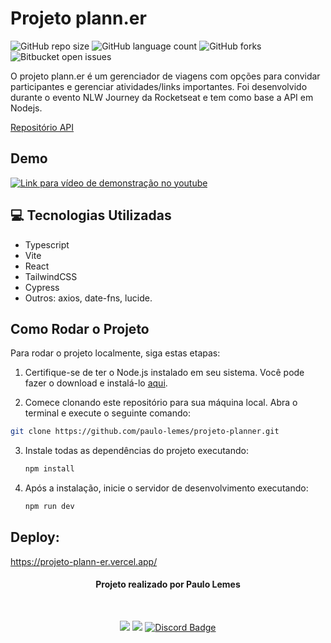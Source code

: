 # Projeto plann.er

![GitHub repo size](https://img.shields.io/github/repo-size/paulo-lemes/projeto-planner?style=for-the-badge)
![GitHub language count](https://img.shields.io/github/languages/count/paulo-lemes/projeto-planner?style=for-the-badge)
![GitHub forks](https://img.shields.io/github/forks/paulo-lemes/projeto-planner?style=for-the-badge)
![Bitbucket open issues](https://img.shields.io/bitbucket/issues/paulo-lemes/projeto-planner?style=for-the-badge)

O projeto plann.er é um gerenciador de viagens com opções para convidar participantes e gerenciar atividades/links importantes. Foi desenvolvido durante o evento NLW Journey da Rocketseat e tem como base a API em Nodejs.

[Repositório API](https://github.com/paulo-lemes/api-planner)

## Demo
[![Link para vídeo de demonstração no youtube](https://img.youtube.com/vi/tF0_5e9odqA/0.jpg)](https://www.youtube.com/watch?v=tF0_5e9odqA)

## 💻 Tecnologias Utilizadas

- Typescript
- Vite
- React
- TailwindCSS
- Cypress
- Outros: axios, date-fns, lucide.

## Como Rodar o Projeto

Para rodar o projeto localmente, siga estas etapas:

1. Certifique-se de ter o Node.js instalado em seu sistema. Você pode fazer o download e instalá-lo [aqui](https://nodejs.org/).

2. Comece clonando este repositório para sua máquina local. Abra o terminal e execute o seguinte comando:

```bash
git clone https://github.com/paulo-lemes/projeto-planner.git
```

3. Instale todas as dependências do projeto executando:

   ```bash
   npm install
   ```

4. Após a instalação, inicie o servidor de desenvolvimento executando:

   ```bash
   npm run dev
   ```

## Deploy:

https://projeto-plann-er.vercel.app/

<div id="header" align="center">
 
 
#### Projeto realizado por Paulo Lemes
<br/>
 
  <a href="https://www.linkedin.com/in/-paulolemes/"><img src="https://img.shields.io/badge/-LinkedIn-%230077B5?style=for-the-badge&logo=linkedin&logoColor=white"></a> 
  <a href = "mailto:paulo-lemes@live.com"><img src="https://img.shields.io/badge/-Email-%23333?style=for-the-badge&logo=gmail&logoColor=white"></a>
   <a href="https://discordapp.com/users/430034249656172555">
  <img src="https://img.shields.io/badge/Discord-7289DA?style=for-the-badge&logo=discord&logoColor=white" alt="Discord Badge" width="">
</a>

</div>